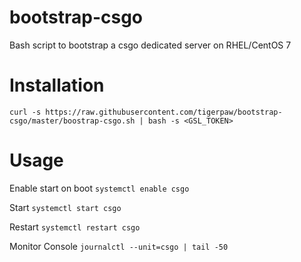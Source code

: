 # bootstrap-csgo
Bash script to bootstrap a csgo dedicated server on RHEL/CentOS 7

# Installation
`curl -s https://raw.githubusercontent.com/tigerpaw/bootstrap-csgo/master/boostrap-csgo.sh | bash -s <GSL_TOKEN>`

# Usage
Enable start on boot
`systemctl enable csgo`

Start
`systemctl start csgo`

Restart
`systemctl restart csgo`

Monitor Console
`journalctl --unit=csgo | tail -50`
